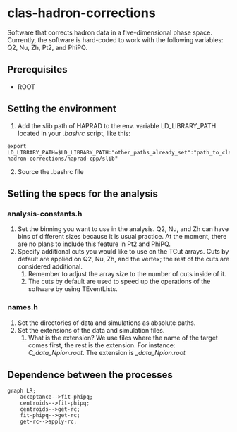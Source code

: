 # clas-hadron-corrections
Software that corrects hadron data in a five-dimensional phase space. Currently, the software is hard-coded to work with the following variables: Q2, Nu, Zh, Pt2, and PhiPQ.

## Prerequisites
- ROOT

## Setting the environment
1. Add the slib path of HAPRAD to the env. variable LD_LIBRARY_PATH located in your *.bashrc* script, like this:
```
export LD_LIBRARY_PATH=$LD_LIBRARY_PATH:"other_paths_already_set":"path_to_clas-hadron-corrections/haprad-cpp/slib"
```
2. Source the .bashrc file 

## Setting the specs for the analysis
### analysis-constants.h
1. Set the binning you want to use in the analysis. Q2, Nu, and Zh can have bins of different sizes because it is usual practice. At the moment, there are no plans to include this feature in Pt2 and PhiPQ.
2. Specify additional cuts you would like to use on the TCut arrays. Cuts by default are applied on Q2, Nu, Zh, and the vertex; the rest of the cuts are considered additional.
    1. Remember to adjust the array size to the number of cuts inside of it.
    2. The cuts by default are used to speed up the operations of the software by using TEventLists.

### names.h
1. Set the directories of data and simulations as absolute paths.
2. Set the extensions of the data and simulation files.
    1. What is the extension? We use files where the name of the target comes first, the rest is the extension. For instance: *C_data_Npion.root*. The extension is *_data_Npion.root*

## Dependence between the processes
```mermaid
graph LR;
    acceptance-->fit-phipq;
    centroids-->fit-phipq;
    centroids-->get-rc;
    fit-phipq-->get-rc;
    get-rc-->apply-rc;
```